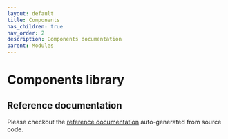 ```yaml
---
layout: default
title: Components
has_children: true
nav_order: 2
description: Components documentation
parent: Modules
---
```


# Components library

## Reference documentation

Please checkout the [reference documentation](/components) auto-generated from source code.